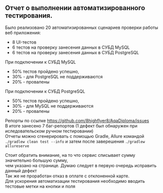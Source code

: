 ## Отчет о выполнении автоматизированного тестирования.

Было реализовано 20 автоматизированных сценариев проверки работы веб приложения:
* 8 UI-тестов 
* 6 тестов на проверку занесения данных в СУБД MySQL
* 6 тестов на проверку занесения данных в СУБД PostgreSQL

При подключении к СУБД MySQL
* 50% тестов пройдено успешно, 
* 30% - для PostgreSQL не поддерживаются
* 20% - провалены

При подключении к СУБД PostgreSQL
* 50% тестов пройдено успешно,
* 30% - для MySQL не поддерживаются
* 20% - провалены

Репорты по ссылке https://github.com/8highflyer8/AqaDiploma/issues  
В итоге занесено 7 баг-репортов (1 дефект был обнаружен при иследовательском ручном тестировании)  
Отчеты можно сгенерировать с помощью Gradle, Allure командой  
`./gradlew clean test --info` и затем после заверешения `./gradlew allureserve`

Стоит обратить внимание, на то что сервис списывает сумму значительно большую сумму,  
чем указано на странице. Думаю следует в первую очередь исправить данный дефект  
Так же не проработан отказ в оплате с отклоненной карте.  
Для ускорения автоматизации тестирования необходимо вводить тестовые метки на кнопки и поля



